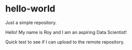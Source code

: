 # hello-world
Just a simple repository.

Hello! 
My name is Roy and I am an aspiring Data Scientist!

Quick test to see if I can upload to the remote repository.
